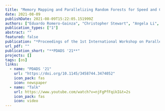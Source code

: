 ```yaml
---
title: "Memory Mapping and Parallelizing Random Forests for Speed and Cache Efficiency"
date: 2021-08-09
publishDate: 2021-08-09T15:22:05.151999Z
authors: ["Eduardo Romero-Gainza", "Christopher Stewart", "Angela Li", "admin", "Nathaniel Morris"]
publication_types: ["1"]
abstract: ""
featured: false
publication: "*Proceedings of the 1st International Workshop on Parallel and Distributed Algorithms for Decision Sciences (PDADS '21)*"
url_pdf: ""
publication_short: "**PDADS '21**"
projects: []
tags: [os]
links:
  - name: "PDADS '21"
    url: "https://doi.org/10.1145/3458744.3474052"
    icon_pack: fas
    icon: newspaper
  - name: "Talk"
    url: https://www.youtube.com/watch?v=njFgPfFqikI&t=2s
    icon_pack: fas
    icon: video
---
```


